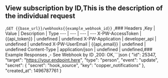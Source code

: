 ## View subscription by ID,This is the description of the individual request
,```GET {{base_url}}/webhooks{{example_webhook_id}}```
,### Headers
,Key | Value | Description | Type
--- | --- | --- | ---
X-PW-AccessToken | {{api_token}} | undefined | undefined
X-PW-Application | developer_api | undefined | undefined
X-PW-UserEmail | {{api_email}} | undefined | undefined
Content-Type | application/json | undefined | undefined,### Example Responses
,- See Webhook by ID
,200: OK,```json
{
    "id": 25347,
    "target": "https://your.endpoint.here",
    "type": "person",
    "event": "update",
    "secret": {
        "secret": "hook_source",
        "key": "copper_notifications"
    },
    "created_at": 1496787761
}
```